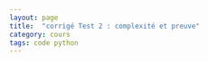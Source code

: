 ```yaml
---
layout: page
title:  "corrigé Test 2 : complexité et preuve"
category: cours
tags: code python
---
```



